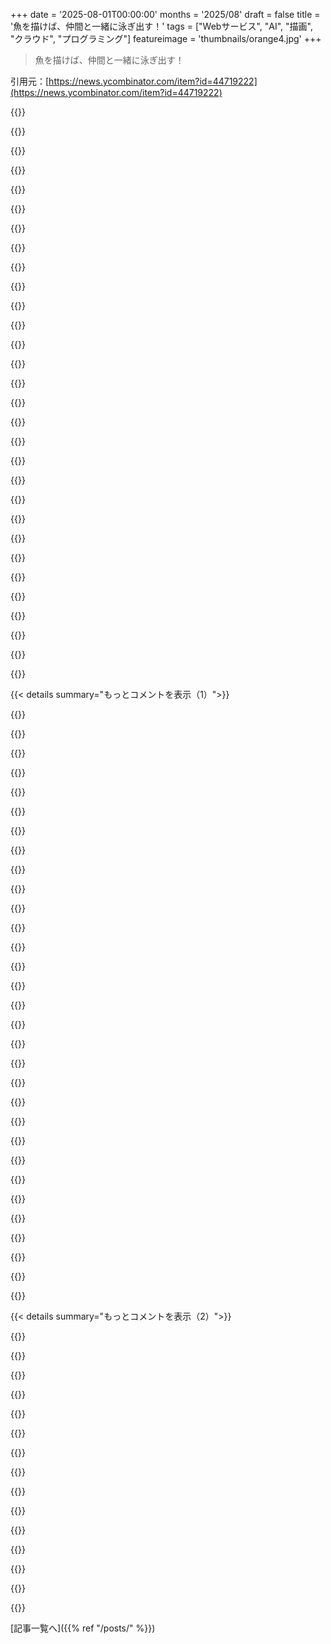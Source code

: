 +++
date = '2025-08-01T00:00:00'
months = '2025/08'
draft = false
title = '魚を描けば、仲間と一緒に泳ぎ出す！'
tags = ["Webサービス", "AI", "描画", "クラウド", "プログラミング"]
featureimage = 'thumbnails/orange4.jpg'
+++

> 魚を描けば、仲間と一緒に泳ぎ出す！

引用元：[https://news.ycombinator.com/item?id=44719222](https://news.ycombinator.com/item?id=44719222)




{{<matomeQuote body="このサイトは気分でコーディングしたりGCPの勉強がしたくて作ったんだ。Morning Brew（https://www.morningbrew.com/issues/business-buzzkill）とかMetaFilter（https://www.metafilter.com/209703/Draw-A-Fish）、boingboing.netとか、いろんなとこで話題になったみたい。可愛いよね！<br>ペニスとスワスティカを学習させたCNNを作って、信頼度が63%に達しないものは全部モデレーション待ちのキューに送られるんだ。まるでvibe-codedな魚Tinder（https://bsky.app/profile/bigass.bsky.social/post/3luvikxn3f2...）だよ。<br>1ヶ月くらいかけて、楽しい練習になったな。フロントエンドはHTML5でGitHub Pagesに置いてあって、バックエンドはGCPのNode.JSで動いてる。" userName="hallak" createdAt="2025/07/29 04:57:22" color="#45d325">}}




{{<matomeQuote body="リーダーボード、超面白いね。何人かは明らかにめちゃくちゃ時間かけてるけど、それ以外の俺たちはみんな、お前のCNNを騙して変な形を入れようとしてる（笑）。<br>1. https://drawafish.com/rank.html?userId=1753510318634_cdeh6a4..." userName="primitivesuave" createdAt="2025/08/01 15:51:58" color="#45d325">}}




{{<matomeQuote body="俺、一生懸命魚を描いてるのに、魚である確率はたった30%って言われるんだ。ひどすぎる！" userName="cortesoft" createdAt="2025/08/01 17:15:35" color="">}}




{{<matomeQuote body="ごめん、スマイリーフェイス付きの俺のホットドッグが64%になっちゃった。<br>ちょっと関係あるかもなSilicon Valleyのクリップ（たぶんNSFW、言葉遣い注意）<br>https://www.youtube.com/watch?v=ACmydtFDTGs" userName="kayge" createdAt="2025/08/01 21:59:39" color="#45d325">}}




{{<matomeQuote body="みんな本当にブラウザで絵を描いてるの？それとも、Photoshopとかでスタイラス使って描いたものをキャンバスに読み込める拡張機能とかあるのかな？" userName="alphazard" createdAt="2025/08/01 16:33:08" color="#ff5733">}}




{{<matomeQuote body="俺が1ヶ月とか1年かけても、あんな絵は絶対描けないよ。本当にサイトのツール使ってるの？それとも、どこか別のとこで描いてインポートする裏技でもあるの？あれは本当にすごい！" userName="davidcollantes" createdAt="2025/08/01 16:23:31" color="#785bff">}}




{{<matomeQuote body="じゃあヤツメウナギとホットドッグの違いって何なの？" userName="LtWorf" createdAt="2025/08/01 22:53:43" color="">}}




{{<matomeQuote body="OK、リーダーボードでなんかボット戦争が起きてるでしょ？パレスチナの魚が合計37万票（アップとダウン合わせて）って、多すぎない？Hacker Newsってそんなにトラフィックあるもんなの？" userName="bbor" createdAt="2025/08/01 19:10:36" color="#ff33a1">}}




{{<matomeQuote body="一番の問題は、俺が何度でもアップ投票とダウン投票ができること。レート制限はあるけどね（笑）。スクリプト書いたから知ってるんだ。D。<br>どうやら他の誰かも同じように、ダウン投票のためにスクリプトを書いてるみたいだ。<br>マジで直してほしい。<br>追記：これらのダウン投票、100単位で減ってるぞ。「RiverToSea」の魚をダウン投票しようと、誰かが本当に必死だな。皮肉なことに、「RiverToSea」の魚は「f**k palestine」って名乗るヤツが作ったんだぜ。" userName="johnisgood" createdAt="2025/08/02 10:08:08" color="#45d325">}}




{{<matomeQuote body="タブレットと絵の経験があれば、魚を描くのは全部できるよ。マウスだとすごく大変だけどね。" userName="lelandfe" createdAt="2025/08/01 17:20:08" color="#785bff">}}




{{<matomeQuote body="俺はマウスで描くの好きだよ。何でもそうだけど、練習あるのみさ。" userName="jackero" createdAt="2025/08/01 18:07:03" color="">}}




{{<matomeQuote body="iPadにApple Penを繋げてサイトを開くのもアリだね。" userName="fckgw" createdAt="2025/08/01 16:36:44" color="">}}




{{<matomeQuote body="魚をめちゃくちゃ気に入ったら、ちょっと気に入るよりたくさん高評価できる方が民主的だよねってずっと思ってたんだ。" userName="needleballista" createdAt="2025/08/02 12:04:28" color="">}}




{{<matomeQuote body="自分の60%のWangフィッシュにめちゃくちゃ満足してたんだけど、リーダーボード見たら気分悪くなっちゃったよ。" userName="ionwake" createdAt="2025/08/01 22:19:15" color="">}}




{{<matomeQuote body="もし、そいつが本当の魚の画像をGoogleで検索してはサイトに忠実に描くようなものを作ったら、めちゃくちゃ面白いだろうね。" userName="mikepurvis" createdAt="2025/08/01 18:37:05" color="#38d3d3">}}




{{<matomeQuote body="画像ソースからコピーするだけの”ロボット”は作れるって確信してるよ。" userName="thisOtterBeGood" createdAt="2025/08/04 11:01:41" color="#45d325">}}




{{<matomeQuote body="俺は60%超えのすごい絵を描いたんだけど、モデレーションキューが63%だって知って、また全部やり直すことになったんだ。" userName="raisedbyninjas" createdAt="2025/08/01 23:51:48" color="">}}




{{<matomeQuote body="あと、キャンバスをちゃんと埋めるようにしてね — あんまり小さい絵は描いちゃダメだよ。" userName="mikepurvis" createdAt="2025/08/01 18:36:08" color="#785bff">}}




{{<matomeQuote body="まあ、親指ボタンは何回でも押せるからねぇ…" userName="rightbyte" createdAt="2025/08/01 19:31:39" color="">}}




{{<matomeQuote body="経験則だと100×アップ票＋50って感じ。今600ポイントなら、だいたい6万回訪問くらいかな。この見積もりを真に受けすぎないでね、あくまで悪くない最初の見積もりだから。" userName="gus_massa" createdAt="2025/08/01 20:47:18" color="#ff5733">}}




{{<matomeQuote body="OPは”平均評価でソートしない方法”を絶対読むべきだよ。URL: https://www.evanmiller.org/how-not-to-sort-by-average-rating…" userName="LordDragonfang" createdAt="2025/08/01 21:32:18" color="#38d3d3">}}




{{<matomeQuote body="お気に入りの絵なら、何回でもアップ投票できるよ！" userName="herval" createdAt="2025/08/01 16:24:21" color="">}}




{{<matomeQuote body="これは画像をアップロードして、キャンバスに描画するJavaScriptのコードだよ。<br>const input = document.createElement(”input”);<br>    document.body.append(input);<br>    input.type = ”file”;<br>    input.accept = ”image/*”;<br>    input.onchange = e =＞ {<br>        if (input.files && input.files[0]) {<br>            const canvas = document.getElementById(”draw-canvas”);<br>            const ctx = canvas.getContext(”2d”);<br>            createImageBitmap(input.files[0]).then(img =＞ ctx.drawImage(img, 0, 0));<br>        }<br>    };" userName="creata" createdAt="2025/08/01 16:46:42" color="#ff5c5c">}}




{{<matomeQuote body="iPhoneでHacker News見てて、このリンククリックして、指で魚を描いたら、すぐ動いたよ。サイトがレスポンシブデザインじゃないからって、特に気にしなかったな。" userName="yieldcrv" createdAt="2025/08/01 19:17:35" color="">}}




{{<matomeQuote body="マウスでも描けたよ。iPadでもいけるけどね。" userName="tamimio" createdAt="2025/08/01 22:18:02" color="">}}




{{<matomeQuote body="このサイト最高！<br>CNNでペニスを検出するようにしたんだね。実際に見て、最初はみんな行儀がいいなって感心してたんだけど、ペニスが大量に浮いてるのを予想してたからね。今、納得したよ。よくやった！" userName="andy99" createdAt="2025/08/01 14:26:26" color="#785bff">}}




{{<matomeQuote body="実際、ほとんどの人は悪い魚を投稿しようとしてないよ！俺も驚いたけど、良質な投稿と悪い投稿の割合は95対5くらいだね。みんな平均的にルールを守ってるみたいだよ :)" userName="hallak" createdAt="2025/08/01 15:28:01" color="#785bff">}}




{{<matomeQuote body="うん、インターネットを定義する二つのルールがあるよね。<br>1. 95%の人はペニスを描こうとしない。<br>2. 5%のペニスでも、量としてはかなり多い。" userName="roughly" createdAt="2025/08/01 16:32:15" color="#38d3d3">}}




{{<matomeQuote body="体積ではそうだけど、質量で見れば結構妥当な量だね。" userName="sebastiennight" createdAt="2025/08/01 16:55:06" color="">}}




{{<matomeQuote body="完璧に平均的って感じかな。" userName="roughly" createdAt="2025/08/01 18:08:10" color="">}}




{{< details summary="もっとコメントを表示（1）">}}

{{<matomeQuote body="あるいは、君のユーザー名が言うように「おおよそ平均」だね。:D" userName="un1970ix" createdAt="2025/08/01 19:24:23" color="">}}




{{<matomeQuote body="公平に言えば、悪い魚は投稿される前に止められてるんだよね。俺もまだ「グリーン」じゃない魚は一度も投稿したことないし。" userName="stbtrax" createdAt="2025/08/01 18:43:20" color="#ff5c5c">}}




{{<matomeQuote body="Twiddlaをリリースした時も、よくあることで、図形ツールにそれを追加しようかって冗談を言ってたんだ。オンラインホワイトボードで最初に描くのは、ただの人間の本能だと思うよ。" userName="jasonkester" createdAt="2025/08/02 05:49:18" color="#45d325">}}




{{<matomeQuote body="ウナギ描こうとしたらさ、気づけばオレンジ色の歯つきペニスになってたんだよね。" userName="nozzlegear" createdAt="2025/08/01 16:08:44" color="#38d3d3">}}




{{<matomeQuote body="これって新しいSouth Parkのエピソードのネタ？（ごめん！）" userName="dingnuts" createdAt="2025/08/01 17:15:22" color="">}}




{{<matomeQuote body="新しいSouth Parkのエピソードのネタかって？違うと思うよ、彼「長い」って言ってたもん（笑）。" userName="lawlessone" createdAt="2025/08/01 20:32:27" color="">}}




{{<matomeQuote body="スワスティカ柄の魚がいくつか泳いでるの見たよ。" userName="fossislife" createdAt="2025/08/01 15:39:29" color="">}}




{{<matomeQuote body="ダビデの星もあるしね。<br>追記：人気順に並べたら、パレスチナの旗がいっぱいあったよ。" userName="specproc" createdAt="2025/08/01 16:11:54" color="#785bff">}}




{{<matomeQuote body="リーダーボードに「Chosen Fish」ってあったの、今気づいたよ。たまには、もうちょっと分かりにくい方がいいのにね。" userName="tgtweak" createdAt="2025/08/01 20:43:02" color="">}}




{{<matomeQuote body="頑張って魚の特徴を加えようとしたんだけど、何してるかバレバレだったみたい。" userName="salamanderman" createdAt="2025/08/01 15:13:28" color="#ff5733">}}




{{<matomeQuote body="ペニスでできたスワスティカにも耐えられるのかな、これ。" userName="praptak" createdAt="2025/08/01 14:31:01" color="#ff5c5c">}}




{{<matomeQuote body="あれはSlackのロゴの再デザインだったんだよね。" userName="QuinnyPig" createdAt="2025/08/01 14:54:37" color="">}}




{{<matomeQuote body="俺の意見だと、SlackのロゴはAlphabetの製品ロゴだね。色は完璧じゃないけど、Alphabetのロゴみたいに赤／黄／緑／青なんだ。ラインナップにぴったり収まるよ。特に（もう使われてないけど）Google PodcastsとかGoogle Photosのロゴに似てるんだ。俺の勝手な推測だけど（マジで信じてるわけじゃないよ）、Salesforceに買われる前にAlphabetに買収されるのをスムーズにするため、わざとそうしたんじゃないかなって。" userName="maxbond" createdAt="2025/08/02 04:19:52" color="#ff5733">}}




{{<matomeQuote body="＞俺の勝手な推測だけど（マジで信じてるわけじゃないけど）…<br>ハッキリ言うと、この組み合わせって色相環でテトラディックパレットなんだよ。色彩理論とかシンプルなロゴのトレンドを考えると、偶然の一致って可能性がずっと高いんだよね。それでも面白いけどさ。" userName="maxbond" createdAt="2025/08/02 07:24:54" color="">}}




{{<matomeQuote body="もうこれ見ちゃったら、元には戻せないじゃん。" userName="danesparza" createdAt="2025/08/01 15:02:44" color="">}}




{{<matomeQuote body="マジで、彼のコメントを読まなかったことにできたらよかったのに。" userName="mh-" createdAt="2025/08/01 17:36:24" color="">}}




{{<matomeQuote body="魚にN-wordが書かれてるの今見たばっかりだよ。だから、えーと…全然長続きしなかったってことだね。" userName="mmmpetrichor" createdAt="2025/08/01 16:02:22" color="">}}




{{<matomeQuote body="https://imgur.com/a/Vtoxc7p<br>この傑作に35%だって？これって不正だよ。" userName="dpoloncsak" createdAt="2025/08/01 14:51:11" color="">}}




{{<matomeQuote body="俺の推測だと、あのCNNはすごく抽象的な、典型的な魚の絵で訓練されてて、実際の写真とか高画質の魚の絵じゃないんじゃないかな。俺、頑張って良い感じの魚を描いたのに（芸術家じゃないけどさ）、35%だったんだ。で、その後、基本的な一筆書きの魚を描いたら65%だったよ。" userName="MichaelDickens" createdAt="2025/08/01 18:12:01" color="#785bff">}}




{{<matomeQuote body="うちの9歳の子の話でちょっと面白いことがあってね。彼女は結構絵が上手で、いろんなキャラや物を描けるんだけど、今回はただの棒魚を描きたがったんだ。でも、左向きしか描けないって分かってね。左向きなら普通に見えるんだけど、右向きだと数字の8みたいになっちゃう。<br>それでコンピューターに6回くらい判定されて、イライラしてきたんだ。だから俺は『じゃあ、スマホを逆さまにして左向きで描いてもらったらどう？』って言ったんだけど、そしたら今度は左向きも描けなくなっちゃったんだよ！" userName="furyofantares" createdAt="2025/08/01 16:42:11" color="#38d3d3">}}




{{<matomeQuote body="機能リクエストなんだけど、モデルが魚を評価した後に、その鏡像も評価するようにしてくれないかな。それで一番高い値を向きとして選ぶんだ。何が問題になるかな？もしかしたら、鏡像にする前にユーザーに聞くべきかな？" userName="gus_massa" createdAt="2025/08/01 20:49:54" color="#ff33a1">}}




{{<matomeQuote body="テキストから棒魚を生成するモデルが絶対に必要だね" userName="addandsubtract" createdAt="2025/08/02 09:11:57" color="">}}




{{<matomeQuote body="そうだね、それは確かに面白い。知識を一般化する前に、まず厳しい制約の下で学ぶ必要があるってことかな、たぶん" userName="littlekey" createdAt="2025/08/01 17:45:17" color="#785bff">}}




{{<matomeQuote body="彼女は子供が星を描くのと同じ方法で魚を描くのを学んだんだと思う。それは彼らが覚える動きで、彼女もその単純な動きをしたかったんだろうね。彼女は作りたい形を認識して描くのは得意だけど、作りたいジェスチャーを認識するのは違うと思うんだ。<br>で、意識して反対向きに描こうとしたり、何度も判定されてから通常の描き方に戻ろうとしたりすると、その動きができなくなっちゃうんだね。でも、もし彼女がただ形を考えてその形を描こうとするだけなら、全く問題ないと思うよ" userName="furyofantares" createdAt="2025/08/01 18:38:26" color="#ff5c5c">}}




{{<matomeQuote body="提案なんだけど、`canvas.addEventListener(’dragstart’, (e) =\u003e { e.preventDefault(); } );`を使ってごらんよ。少なくともFirefox／Macだと、ドラッグ中に画像を”掴んで”ドラッグしちゃうことがあるんだ。これでそれが防げるはずだよ" userName="amitp" createdAt="2025/08/01 16:17:43" color="#785bff">}}




{{<matomeQuote body="＞ vibe-codingの練習だって？コード見りゃわかるよ…君のエスケープ処理はまあOKだけど、生の文字列補間でHTMLやJSを構築するのは絶対ダメだよ！クライアントに送信内容のモデレーションを決めさせるのもダメ。" userName="rafram" createdAt="2025/08/01 15:07:41" color="#45d325">}}




{{<matomeQuote body="クライアントにモデレーション決めさせてないよ :)<br>バックエンドにちょっと違うモデルがあって、それがモデレーションキューに送ってるんだ。文字列もそこでサニタイズしてるしね。でもCopilotがそのロジックを全部フロントエンドにも入れたがって、それが面白かったんだ。" userName="hallak" createdAt="2025/08/01 15:13:52" color="#38d3d3">}}




{{<matomeQuote body="それでも、文字列補間でHTMLやJSを構築すべきじゃない。" userName="rafram" createdAt="2025/08/01 15:25:11" color="#ff33a1">}}




{{<matomeQuote body="全くその通り！HTMLとJSの文字列補間は全部削除したよ。(冗談)これはvibe-codingの明確な欠点だね。仕事ではTypeScriptとESLintをガッツリ使ってるから、こんな心配したことないんだ。バックエンドの文字列サニタイズでXSSの脆弱性は防げてると思ってたんだけど、文字列補間の危険性についてもっと勉強しないと。学ぶ機会をくれてありがとう… :)" userName="hallak" createdAt="2025/08/01 15:37:42" color="#38d3d3">}}




{{<matomeQuote body="＞ 全くその通り！HTMLとJSの文字列補間は全部削除したよ。<br>これ、memeになってきてるのウケるね、ハハ。笑いをありがとう。" userName="mh-" createdAt="2025/08/01 17:38:05" color="">}}

{{</details>}}




{{< details summary="もっとコメントを表示（2）">}}

{{<matomeQuote body="公平に言うと、クライアント上の全てが生の文字列補間だよ。サーバーに渡ってから全てを徹底的にチェックして初めて安全になるんだ。" userName="hyperhello" createdAt="2025/08/01 15:37:42" color="#ff5c5c">}}




{{<matomeQuote body="それは絶対に違うね。クライアント側のサニタイズの方がずっと安全だよ。だってクライアントはHTMLをどう解析するか知ってるからね。サーバーはせいぜい推測する（そして仕様に従うことを願う）だけだ。<br>`element.textContent = someUserGeneratedContent`って設定すれば、ブラウザはユーザー生成コンテンツがHTMLとして解析されないことを保証してくれる。でも`response.write(”＜div＞” + sanitize(someUserGeneratedContent) + ”＜/div＞”)`にはそんな保証はないんだ。" userName="rafram" createdAt="2025/08/01 21:16:57" color="#ff5733">}}




{{<matomeQuote body="それはサニタイズじゃなくて、データと実行可能コードの分離だよ。可能ならより良い解決策だけど、上で提案された解決策も機能するよ。" userName="Aachen" createdAt="2025/08/03 19:07:57" color="#ff5733">}}




{{<matomeQuote body="もしそれだけを望むなら、’＜’と’&’をエンコードするだけだから、めちゃくちゃ簡単だよ。" userName="hyperhello" createdAt="2025/08/01 22:58:58" color="">}}




{{<matomeQuote body="日本に行った時にこれやったんだけど、どこだったか全く思い出せないんだ。どこかの博物館。妻と魚を描いて、それがアップロードされて、部屋に行ったら壁や天井を泳ぎ回るのを見たんだ。本当にクールな体験だったよ。" userName="volkk" createdAt="2025/08/01 13:27:38" color="#45d325">}}




{{<matomeQuote body="これ、たぶんチームラボの展示の一つだよね？<br>https://www.teamlab.art/e/" userName="onlyusername" createdAt="2025/08/01 14:07:22" color="#38d3d3">}}




{{<matomeQuote body="2013年の展示だよ。<br>https://futurepark.teamlab.art/en/places/ryubo/<br>他の場所でもやってるみたいだね。" userName="socalgal2" createdAt="2025/08/01 16:48:23" color="#38d3d3">}}




{{<matomeQuote body="うちの家族も最近、東京のteamLab Planetsでこれやったよ。気持ち悪い“スマイリー”顔の丸いテンプレートに描いたら、それが雨粒用だったみたいでさ。何百もの俺の化け物作品が部屋中に現れたとき、笑いが止まらなかったよ、めちゃくちゃ楽しかったな。" userName="romanhn" createdAt="2025/08/01 15:30:51" color="#ff5c5c">}}




{{<matomeQuote body="シンガポールのArtScience Museumにもこのコンセプトあるよ。ガイドがチェックしてからスキャンするテンプレート式の海の生き物の塗り絵で、自分の魚が暗い部屋の壁に他の魚と一緒に泳ぐんだ。超クールだった。別室では空飛ぶ機械のバージョンもあって、それはリモコンで自分の作品を操作できたよ。" userName="neumann" createdAt="2025/08/02 03:07:19" color="#45d325">}}




{{<matomeQuote body="https://dibulo.comってサイト見つけたんだけど、これなら家でも（大人も子供も）できるみたいだよ :)" userName="zengineer" createdAt="2025/08/01 14:27:33" color="#ff5c5c">}}




{{<matomeQuote body="teamLab Borderlessだね、俺も同じことやったよ : )" userName="zedstar" createdAt="2025/08/01 14:01:43" color="">}}




{{<matomeQuote body="俺、50%以上いかなかったんだけど、“fish”って書いたら5点上がったよ" userName="evan_" createdAt="2025/08/01 14:59:41" color="">}}




{{<matomeQuote body="青い魚に黒いヒトラーのヒゲをつけたら、10点上がったよ" userName="WangComputers" createdAt="2025/08/01 15:19:50" color="">}}




{{<matomeQuote body="https://i.imgur.com/SADe8kn.png<br>6.3%だと？！？？？？" userName="Exuma" createdAt="2025/08/01 14:22:38" color="">}}

{{</details>}}



[記事一覧へ]({{% ref "/posts/" %}})
